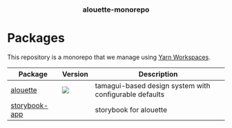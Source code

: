 <h3 align="center">
  alouette-monorepo
</h3>

<h1>Packages</h1>

This repository is a monorepo that we manage using [Yarn Workspaces](https://yarnpkg.com/features/workspaces).

| Package                                 | Version                                                                                                                  | Description                                            |
| --------------------------------------- | ------------------------------------------------------------------------------------------------------------------------ | ------------------------------------------------------ |
| [alouette](packages/alouette)           | <a href="https://npmjs.org/package/alouette"><img src="https://img.shields.io/npm/v/alouette.svg?style=flat-square"></a> | tamagui-based design system with configurable defaults |
| [storybook-app](packages/storybook-app) |                                                                                                                          | storybook for alouette                                 |
